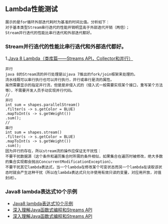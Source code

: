 ## Lambda性能测试
```
展示的是for循环外部迭代耗时为基准的时间比值。分析如下：
对于基本类型Stream串行迭代的性能开销明显高于外部迭代开销（两倍）；
Stream并行迭代的性能比串行迭代和外部迭代都好。
```
### Stream并行迭代的性能比串行迭代和外部迭代都好。
1.[Java 8 Lambda（类库篇——Streams API，Collector和并行）](https://blog.csdn.net/jw598527338/article/details/80973638)
```
并行
java 8的Stream流的并行处理是以java 7推出的fork/join框架来处理的。
流水线既可以串行执行也可以并行执行，并行或串行是流的属性。
虽然需要显示的指定并行流，但是是非侵入式的（侵入式一般需要实现某个接口，重写某个方法等），不需要开发人员手动实现并行代码。
//
并行
int sum = shapes.parallelStream()
.filter(s -> s.getColor = BLUE)
.mapToInt(s -> s.getWeight())
.sum();
//
串行
int sum = shapes.stream()
.filter(s -> s.getColor = BLUE)
.mapToInt(s -> s.getWeight())
.sum();
因为并行的存在，所以stream流的操作应保证无干扰性：
不要干扰数据源（这个条件和遍历集合时所需的条件相似，如果集合在遍历时被修改，绝大多数的集合实现都会抛出ConcurrentModificationException）。
不要干扰其它lambda表达式，当一个lambda在修改某个可变状态而另一个lambda在读取该状态时就会产生这种干扰（所以在lambda表达式只允许使用有效只读的变量，对应用开放，对值封闭）。
```

### Java8 lambda表达式10个示例
- [Java8 lambda表达式10个示例](http://www.importnew.com/16436.html)
- [深入理解Java函数式编程和Streams API](https://github.com/CarpenterLee/JavaLambdaInternals)
- [深入理解Java函数式编程和Streams API](https://github.com/yaozd/JavaLambdaInternals)